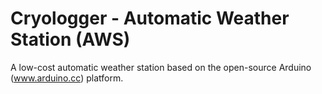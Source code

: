 # Cryologger - Automatic Weather Station (AWS)
A low-cost automatic weather station based on the open-source Arduino (www.arduino.cc) platform.
